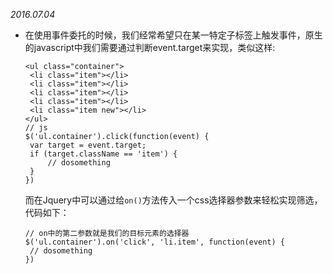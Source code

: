 *2016.07.04*
* 在使用事件委托的时候，我们经常希望只在某一特定子标签上触发事件，原生的javascript中我们需要通过判断event.target来实现，类似这样:
   
   ```
   <ul class="container">
    <li class="item"></li>
    <li class="item"></li>
    <li class="item"></li>
    <li class="item"></li>
    <li class="item new"></li>
  </ul>
  // js
   $('ul.container').click(function(event) {
    var target = event.target;
    if (target.className == 'item') {
        // dosomething
    }
  })
   ```
   而在Jquery中可以通过给`on()`方法传入一个css选择器参数来轻松实现筛选，代码如下：
   ```
   // on中的第二参数就是我们的目标元素的选择器
   $('ul.container').on('click', 'li.item', function(event) {
    // dosomething
   })
   ```
   
